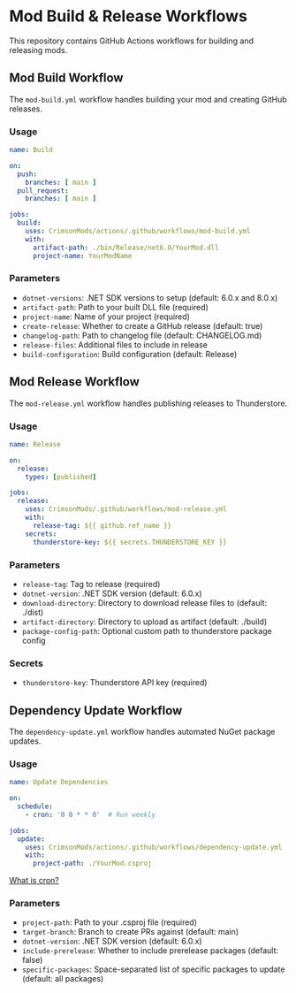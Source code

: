 
# Mod Build & Release Workflows

This repository contains GitHub Actions workflows for building and releasing mods.

## Mod Build Workflow

The `mod-build.yml` workflow handles building your mod and creating GitHub releases.

### Usage

```yaml
name: Build

on:
  push:
    branches: [ main ]
  pull_request:
    branches: [ main ]

jobs:
  build:
    uses: CrimsonMods/actions/.github/workflows/mod-build.yml
    with:
      artifact-path: ./bin/Release/net6.0/YourMod.dll
      project-name: YourModName
```

### Parameters

- `dotnet-versions`: .NET SDK versions to setup (default: 6.0.x and 8.0.x)
- `artifact-path`: Path to your built DLL file (required)
- `project-name`: Name of your project (required)
- `create-release`: Whether to create a GitHub release (default: true)
- `changelog-path`: Path to changelog file (default: CHANGELOG.md)
- `release-files`: Additional files to include in release
- `build-configuration`: Build configuration (default: Release)

## Mod Release Workflow

The `mod-release.yml` workflow handles publishing releases to Thunderstore.

### Usage

```yaml
name: Release

on:
  release:
    types: [published]

jobs:
  release:
    uses: CrimsonMods/.github/workflows/mod-release.yml
    with:
      release-tag: ${{ github.ref_name }}
    secrets:
      thunderstore-key: ${{ secrets.THUNDERSTORE_KEY }}
```

### Parameters

- `release-tag`: Tag to release (required)
- `dotnet-version`: .NET SDK version (default: 6.0.x)
- `download-directory`: Directory to download release files to (default: ./dist)
- `artifact-directory`: Directory to upload as artifact (default: ./build)
- `package-config-path`: Optional custom path to thunderstore package config

### Secrets

- `thunderstore-key`: Thunderstore API key (required)

## Dependency Update Workflow

The `dependency-update.yml` workflow handles automated NuGet package updates.

### Usage

```yaml
name: Update Dependencies

on:
  schedule:
    - cron: '0 0 * * 0'  # Run weekly

jobs:
  update:
    uses: CrimsonMods/actions/.github/workflows/dependency-update.yml
    with:
      project-path: ./YourMod.csproj
```

[What is cron?](https://docs.github.com/en/actions/writing-workflows/choosing-when-your-workflow-runs/events-that-trigger-workflows#schedule)

### Parameters

- `project-path`: Path to your .csproj file (required)
- `target-branch`: Branch to create PRs against (default: main)
- `dotnet-version`: .NET SDK version (default: 6.0.x)
- `include-prerelease`: Whether to include prerelease packages (default: false)
- `specific-packages`: Space-separated list of specific packages to update (default: all packages)
